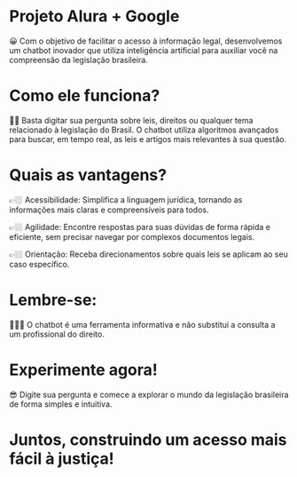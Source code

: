 # Projeto Alura + Google

😀 Com o objetivo de facilitar o acesso à informação legal, desenvolvemos um chatbot inovador que utiliza inteligência artificial para auxiliar você na compreensão da legislação brasileira.

# Como ele funciona?

👨‍💻 Basta digitar sua pergunta sobre leis, direitos ou qualquer tema relacionado à legislação do Brasil. O chatbot utiliza algoritmos avançados para buscar, em tempo real, as leis e artigos mais relevantes à sua questão.

# Quais as vantagens?

👉🏼 Acessibilidade: Simplifica a linguagem jurídica, tornando as informações mais claras e compreensíveis para todos.

👉🏼 Agilidade: Encontre respostas para suas dúvidas de forma rápida e eficiente, sem precisar navegar por complexos documentos legais.

👉🏼 Orientação: Receba direcionamentos sobre quais leis se aplicam ao seu caso específico.

# Lembre-se:

👩🏻‍🎓 O chatbot é uma ferramenta informativa e não substitui a consulta a um profissional do direito.

# Experimente agora!

😎 Digite sua pergunta e comece a explorar o mundo da legislação brasileira de forma simples e intuitiva.

# Juntos, construindo um acesso mais fácil à justiça!

